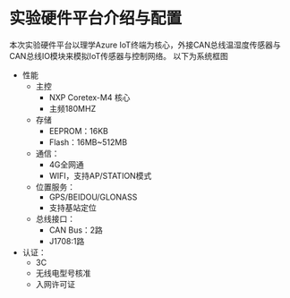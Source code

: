 # 实验硬件平台介绍与配置

本次实验硬件平台以理学Azure IoT终端为核心，外接CAN总线温湿度传感器与CAN总线IO模块来模拟IoT传感器与控制网络。
以下为系统框图



- 性能
  - 主控
    - NXP Coretex-M4 核心
    - 主频180MHZ
  - 存储
    - EEPROM：16KB
    - Flash：16MB~512MB
  - 通信：
    - 4G全网通
    - WIFI，支持AP/STATION模式
  - 位置服务：
    - GPS/BEIDOU/GLONASS
    - 支持基站定位
  - 总线接口：
    - CAN Bus：2路
    - J1708:1路
- 认证：
  - 3C
  - 无线电型号核准
  - 入网许可证